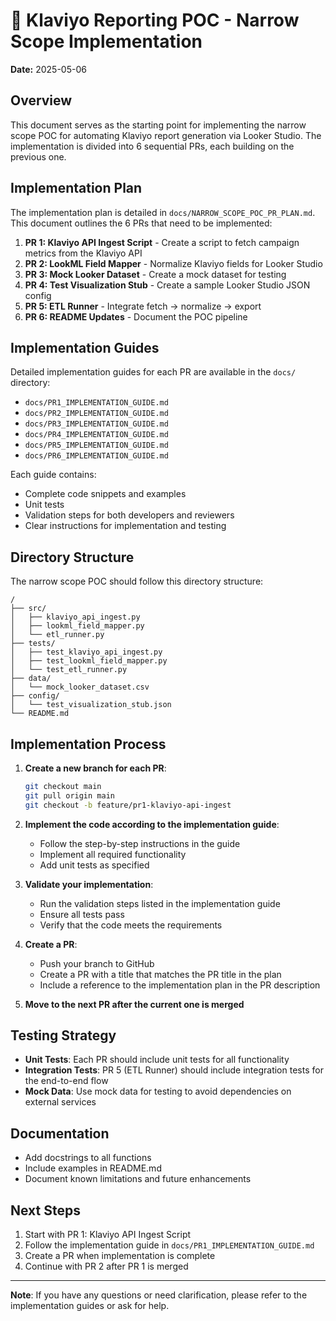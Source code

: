 # 🚀 Klaviyo Reporting POC - Narrow Scope Implementation

**Date:** 2025-05-06

## Overview

This document serves as the starting point for implementing the narrow scope POC for automating Klaviyo report generation via Looker Studio. The implementation is divided into 6 sequential PRs, each building on the previous one.

## Implementation Plan

The implementation plan is detailed in `docs/NARROW_SCOPE_POC_PR_PLAN.md`. This document outlines the 6 PRs that need to be implemented:

1. **PR 1: Klaviyo API Ingest Script** - Create a script to fetch campaign metrics from the Klaviyo API
2. **PR 2: LookML Field Mapper** - Normalize Klaviyo fields for Looker Studio
3. **PR 3: Mock Looker Dataset** - Create a mock dataset for testing
4. **PR 4: Test Visualization Stub** - Create a sample Looker Studio JSON config
5. **PR 5: ETL Runner** - Integrate fetch → normalize → export
6. **PR 6: README Updates** - Document the POC pipeline

## Implementation Guides

Detailed implementation guides for each PR are available in the `docs/` directory:

- `docs/PR1_IMPLEMENTATION_GUIDE.md`
- `docs/PR2_IMPLEMENTATION_GUIDE.md`
- `docs/PR3_IMPLEMENTATION_GUIDE.md`
- `docs/PR4_IMPLEMENTATION_GUIDE.md`
- `docs/PR5_IMPLEMENTATION_GUIDE.md`
- `docs/PR6_IMPLEMENTATION_GUIDE.md`

Each guide contains:
- Complete code snippets and examples
- Unit tests
- Validation steps for both developers and reviewers
- Clear instructions for implementation and testing

## Directory Structure

The narrow scope POC should follow this directory structure:

```
/
├── src/
│   ├── klaviyo_api_ingest.py
│   ├── lookml_field_mapper.py
│   └── etl_runner.py
├── tests/
│   ├── test_klaviyo_api_ingest.py
│   ├── test_lookml_field_mapper.py
│   └── test_etl_runner.py
├── data/
│   └── mock_looker_dataset.csv
├── config/
│   └── test_visualization_stub.json
└── README.md
```

## Implementation Process

1. **Create a new branch for each PR**:
   ```bash
   git checkout main
   git pull origin main
   git checkout -b feature/pr1-klaviyo-api-ingest
   ```

2. **Implement the code according to the implementation guide**:
   - Follow the step-by-step instructions in the guide
   - Implement all required functionality
   - Add unit tests as specified

3. **Validate your implementation**:
   - Run the validation steps listed in the implementation guide
   - Ensure all tests pass
   - Verify that the code meets the requirements

4. **Create a PR**:
   - Push your branch to GitHub
   - Create a PR with a title that matches the PR title in the plan
   - Include a reference to the implementation plan in the PR description

5. **Move to the next PR after the current one is merged**

## Testing Strategy

- **Unit Tests**: Each PR should include unit tests for all functionality
- **Integration Tests**: PR 5 (ETL Runner) should include integration tests for the end-to-end flow
- **Mock Data**: Use mock data for testing to avoid dependencies on external services

## Documentation

- Add docstrings to all functions
- Include examples in README.md
- Document known limitations and future enhancements

## Next Steps

1. Start with PR 1: Klaviyo API Ingest Script
2. Follow the implementation guide in `docs/PR1_IMPLEMENTATION_GUIDE.md`
3. Create a PR when implementation is complete
4. Continue with PR 2 after PR 1 is merged

---

**Note**: If you have any questions or need clarification, please refer to the implementation guides or ask for help.
